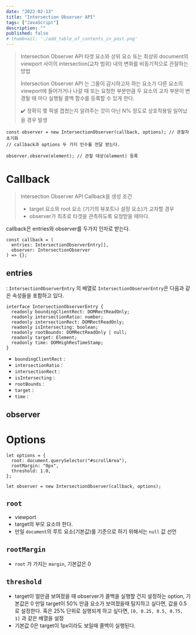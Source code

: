 ```yaml
---
date: "2022-02-13"
title: "Intersection Observer API"
tags: ["JavaScript"]
description: ""
published: false
# thumbnail: './add_table_of_contents_in_post.png'
---
```


> Intersection Observer API
> 타겟 요소와 상위 요소 또는 최상위 document의 viewport 사이의 intersection(교차 범위) 내의 변화를 비동기적으로 관찰하는 방법
>
> Intersection Observer API 는 그들이 감시하고자 하는 요소가 다른 요소의 viewport에 들어가거나 나갈 때 또는 요청한 부분만큼 두 요소의 <span className="yellow">교차 부분이 변경될 때 마다 실행될 콜백 함수</span>를 등록할 수 있게 한다.
>
> ✔️ 정확히 몇 픽셀 겹쳤는지 알려주는 것이 아닌 N% 정도로 상호작용일 일어났을 경우 발생

```tsx
const observer = new IntersectionObserver(callback, options); // 관찰자 초기화
// callback과 options 두 가지 인수를 전달 받는다.

observer.observe(element); // 관찰 대상(element) 등록
```

# Callback

> Intersection Observer API Callback을 생성 조건
>
> - target 요소와 root 요소 (기기의 뷰포트나 설정 요소)가 교차할 경우
> - observer가 최초로 타겟을 관측하도록 요청받을 때마다.

callback은 entries와 observer를 두가지 인자로 받는다.

```tsx
const callback = (
  entries: IntersectionObserverEntry[],
  observer: IntersectionObserver
) => {};
```

## entries

: `IntersectionObserverEntry` 의 배열로 `IntersectionObserverEntry`은 다음과 같은 속성들을 포함하고 있다.

```tsx
interface IntersectionObserverEntry {
  readonly boundingClientRect: DOMRectReadOnly;
  readonly intersectionRatio: number;
  readonly intersectionRect: DOMRectReadOnly;
  readonly isIntersecting: boolean;
  readonly rootBounds: DOMRectReadOnly | null;
  readonly target: Element;
  readonly time: DOMHighResTimeStamp;
}
```

- `boundingClientRect` :
- `intersectionRatio` :
- `intersectionRect` :
- `isIntersecting` :
- `rootBounds` :
- `target` :
- `time` :

## observer

# Options

```tsx
let options = {
  root: document.querySelector("#scrollArea"),
  rootMargin: "0px",
  threshold: 1.0,
};

let observer = new IntersectionObserver(callback, options);
```

## `root`

- viewport
- target의 부모 요소야 한다.
- 만일 `document`의 루트 요소(기본값)를 기준으로 하기 위해서는 `null` 값 선언

## `rootMargin`

- `root` 가 가지는 `margin`, 기본값은 0

## `threshold`

- target이 얼만큼 보여졌을 때 observer가 콜백을 실행할 건지 설정하는 option, 기본값은 0
  만일 target이 50% 만큼 요소가 보여졌을때 탐지하고 싶다면, 값을 0.5로 설정한다. 혹은 25% 단위로 실행되게 하고 싶다면, `[0, 0.25, 0.5, 0.75, 1]` 과 같은 배열을 설정
- 기본값 0은 target이 1px이라도 보일때 콜백이 실행된다.
